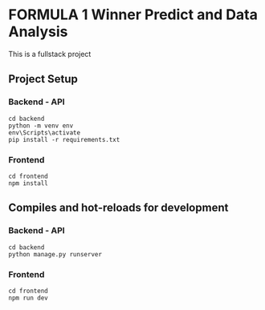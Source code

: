 # FORMULA 1 Winner Predict and Data Analysis
This is a fullstack project

## Project Setup

### Backend - API
```
cd backend
python -m venv env
env\Scripts\activate
pip install -r requirements.txt
```

### Frontend
```
cd frontend
npm install
```

## Compiles and hot-reloads for development
### Backend - API
```
cd backend
python manage.py runserver
```

### Frontend
```
cd frontend
npm run dev
```